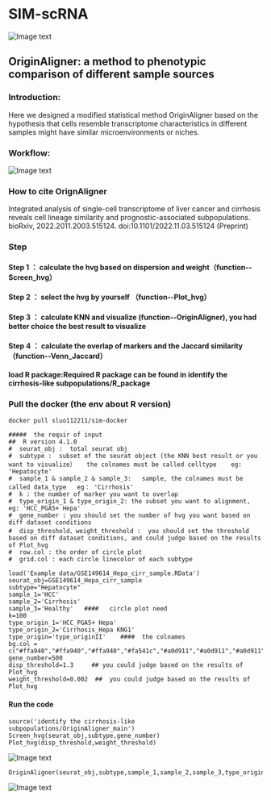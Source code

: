 # SIM-scRNA
![Image text](https://github.com/xmuhuanglab/SIM-scRNA/blob/main/images/figure1.png)
## OriginAligner: a method to phenotypic comparison of different sample sources
### Introduction:
Here we designed a modified statistical method OriginAligner based on the hypothesis that cells resemble transcriptome characteristics in different samples might 
have similar microenvironments or niches.
### Workflow:
![Image text](https://github.com/xmuhuanglab/SIM-scRNA/blob/main/images/the%20pipeline%20of%20OriginAligner.png)

### How to cite OrignAligner
Integrated analysis of single-cell transcriptome of liver cancer and cirrhosis reveals cell lineage similarity and prognostic-associated subpopulations. bioRxiv, 2022.2011.2003.515124. doi:10.1101/2022.11.03.515124 (Preprint)

### Step
#### Step 1 ： calculate the hvg based on dispersion and weight（function--Screen_hvg）
#### Step 2 ： select the hvg by yourself （function--Plot_hvg） 
#### Step 3 ： calculate KNN and visualize  (function--OriginAligner), you had better choice the best result to visualize
#### Step 4 ： calculate the overlap of markers and the Jaccard similarity（function--Venn_Jaccard）
#### load R package:Required R package can be found in identify the cirrhosis-like subpopulations/R_package

### Pull the docker (the env about R version)
```
docker pull sluo112211/sim-docker
```

```
#####  the requir of input
##  R version 4.1.0
#  seurat_obj :  total seurat obj 
#  subtype :  subset of the seurat object (the KNN best result or you want to visualize）   the colnames must be called celltype    eg: 'Hepatocyte'
#  sample_1 & sample_2 & sample_3:   sample, the colnames must be called data_type   eg： 'Cirrhosis'
#  k : the number of marker you want to overlap
#  type_origin_1 & type_origin_2: the subset you want to alignment, eg: 'HCC_PGA5+ Hepa' 
#  gene_number : you should set the number of hvg you want based on diff dataset conditions
#  disp_threshold、weight_threshold :  you should set the threshold based on diff dataset conditions, and could judge based on the results of Plot_hvg
#  row.col : the order of circle plot 
#  grid.col : each circle linecolor of each subtype

load('Example data/GSE149614_Hepa_cirr_sample.RData')
seurat_obj=GSE149614_Hepa_cirr_sample
subtype="Hepatocyte"
sample_1='HCC'
sample_2='Cirrhosis'
sample_3='Healthy'   ####   circle plot need
k=100
type_origin_1='HCC_PGA5+ Hepa'
type_origin_2='Cirrhosis_Hepa KNG1'
type_origin='type_originII'    ####  the colnames
bg.col = c("#ffa940","#ffa940","#ffa940","#fa541c","#a0d911","#a0d911","#a0d911")
gene_number=500
disp_threshold=1.3     ## you could judge based on the results of Plot_hvg
weight_threshold=0.002  ##  you could judge based on the results of Plot_hvg
```

#### Run the code
```
source('identify the cirrhosis-like subpopulations/OriginAligner_main')
Screen_hvg(seurat_obj,subtype,gene_number)
Plot_hvg(disp_threshold,weight_threshold)
```
![Image text](https://github.com/xmuhuanglab/SIM-scRNA/blob/main/images/GSE149614_hvg_screen.png)
```
OriginAligner(seurat_obj,subtype,sample_1,sample_2,sample_3,type_origin,bg.col,type_origin_1,type_origin_2)
```
![Image text](https://github.com/xmuhuanglab/SIM-scRNA/blob/main/images/GSE149614_SIM_sample.png)


